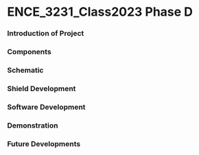 # ENCE_3231_Class2023 Phase D

### Introduction of Project


### Components


### Schematic


### Shield Development


### Software Development


### Demonstration



### Future Developments




